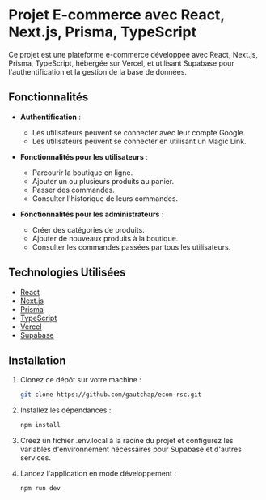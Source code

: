 # Projet E-commerce avec React, Next.js, Prisma, TypeScript

Ce projet est une plateforme e-commerce développée avec React, Next.js, Prisma, TypeScript, hébergée sur Vercel, et utilisant Supabase pour l'authentification et la gestion de la base de données.

## Fonctionnalités

- **Authentification** :
  - Les utilisateurs peuvent se connecter avec leur compte Google.
  - Les utilisateurs peuvent se connecter en utilisant un Magic Link.

- **Fonctionnalités pour les utilisateurs** :
  - Parcourir la boutique en ligne.
  - Ajouter un ou plusieurs produits au panier.
  - Passer des commandes.
  - Consulter l'historique de leurs commandes.

- **Fonctionnalités pour les administrateurs** :
  - Créer des catégories de produits.
  - Ajouter de nouveaux produits à la boutique.
  - Consulter les commandes passées par tous les utilisateurs.

## Technologies Utilisées

- [React](https://reactjs.org/)
- [Next.js](https://nextjs.org/)
- [Prisma](https://www.prisma.io/)
- [TypeScript](https://www.typescriptlang.org/)
- [Vercel](https://vercel.com/)
- [Supabase](https://supabase.io/)

## Installation

1. Clonez ce dépôt sur votre machine :

   ```bash
   git clone https://github.com/gautchap/ecom-rsc.git
   ```
   
2. Installez les dépendances :

   ```bash
   npm install
   ```
3. Créez un fichier .env.local à la racine du projet et configurez les variables d'environnement nécessaires pour Supabase et d'autres services.
   
4. Lancez l'application en mode développement :

   ```bash
   npm run dev
   ```
   
